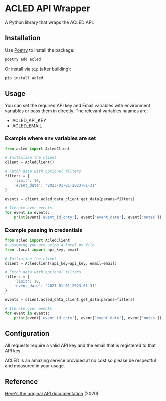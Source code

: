 # ACLED API Wrapper

A Python library that wraps the ACLED API.

## Installation

Use [Poetry](https://python-poetry.org/) to install the package:

```bash
poetry add acled
```

Or install via `pip` (after building):

```bash
pip install acled
```

## Usage

You can set the required API key and Email variables with environment variables or pass them in directly. The relevant variables naames are:

- ACLED_API_KEY
- ACLED_EMAIL

### Example where env variables are set

```python
from acled import AcledClient

# Initialize the client
client = AcledClient()

# Fetch data with optional filters
filters = {
    'limit': 10,
    'event_date': '2023-01-01|2023-01-31'
}

events = client.acled_data_client.get_data(params=filters)

# Iterate over events
for event in events:
    print(event['event_id_cnty'], event['event_date'], event['notes'])

```

### Example passing in credentials

```python
from acled import AcledClient
# assuming you are using a local.py file
from .local import api_key, email

# Initialize the client
client = AcledClient(api_key=api_key, email=email)

# Fetch data with optional filters
filters = {
    'limit': 10,
    'event_date': '2023-01-01|2023-01-31'
}

events = client.acled_data_client.get_data(params=filters)

# Iterate over events
for event in events:
    print(event['event_id_cnty'], event['event_date'], event['notes'])
```

## Configuration

All requests require a valid API key and the email that is registered to that API key.

ACLED is an amazing service provided at no cost so please be respectful and measured in your usage.

## Reference

[Here's the original API documentation](https://acleddata.com/acleddatanew/wp-content/uploads/2020/10/ACLED_API-User-Guide_2020.pdf) (2020)